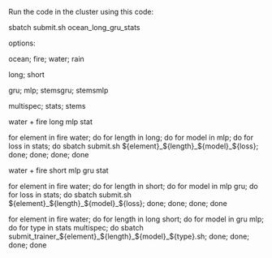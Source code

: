 Run the code in the cluster using this code:

sbatch submit.sh ocean_long_gru_stats

options:

ocean; fire; water; rain

long; short

gru; mlp; stemsgru; stemsmlp

multispec; stats; stems

water + fire long mlp stat

for element in fire water; do for length in long; do for model in mlp; do for loss in stats; do sbatch submit.sh ${element}_${length}_${model}_${loss}; done; done; done; done

water + fire short mlp gru stat

for element in fire water; do for length in short; do for model in mlp gru; do for loss in stats; do sbatch submit.sh ${element}_${length}_${model}_${loss}; done; done; done; done

for element in fire water; do for length in long short; do for model in gru mlp; do for type in stats multispec; do sbatch submit_trainer_${element}_${length}_${model}_${type}.sh; done; done; done; done